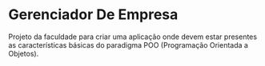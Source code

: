 # Gerenciador De Empresa

Projeto da faculdade para criar uma aplicação onde devem estar presentes
as características básicas do paradigma POO (Programação Orientada a Objetos).
